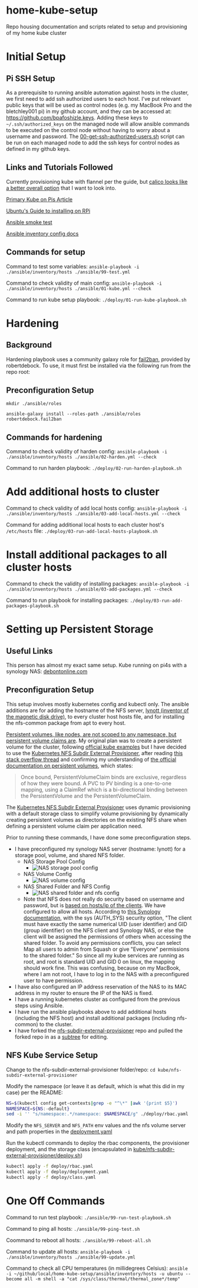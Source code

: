 # home-kube-setup
Repo housing documentation and scripts related to setup and provisioning of my home kube cluster

# Initial Setup

## Pi SSH Setup
As a prerequisite to running ansible automation against hosts in the cluster, we first need to add ssh authorized users to each host. I've put relevant public keys that will be used as control nodes (e.g. my MacBook Pro and the bletchley001 pi) in my github account, and they can be accessed at: https://github.com/bpafoshizle.keys. Adding these keys to `~/.ssh/authorized_keys` on the managed node will allow ansible commands to be executed on the control node without having to worry about a username and password. The [00-get-ssh-authorized-users.sh](deploy/00-get-ssh-authorized-users.sh) script can be run on each managed node to add the ssh keys for control nodes as defined in my github keys. 

## Links and Tutorials Followed

Currently provisioning kube with flannel per the guide, but [calico looks like a better overall option](https://rancher.com/blog/2019/2019-03-21-comparing-kubernetes-cni-providers-flannel-calico-canal-and-weave/) that I want to look into. 

[Primary Kube on Pis Article](https://opensource.com/article/20/6/kubernetes-raspberry-pi)

[Ubuntu's Guide to installing on RPi](https://ubuntu.com/tutorials/how-to-install-ubuntu-on-your-raspberry-pi#4-boot-ubuntu-server)

[Ansible smoke test](https://www.digitalocean.com/community/tutorials/how-to-install-and-configure-ansible-on-ubuntu-20-04)

[Ansible inventory config docs](https://docs.ansible.com/ansible/latest/user_guide/intro_inventory.html#id8)

## Commands for setup

Command to test some variables:
```ansible-playbook -i ./ansible/inventory/hosts ./ansible/99-test.yml```

Command to check validity of main config: 
```ansible-playbook -i ./ansible/inventory/hosts ./ansible/01-kube.yml --check```

Command to run kube setup playbook:
```./deploy/01-run-kube-playbook.sh```

# Hardening

## Background

Hardening playbook uses a community galaxy role for [fail2ban](https://github.com/robertdebock/ansible-role-fail2ban), provided by robertdebock. To use, it must first be installed via the following run from the repo root:

## Preconfiguration Setup

```mkdir ./ansible/roles```

```ansible-galaxy install --roles-path ./ansible/roles robertdebock.fail2ban```


## Commands for hardening

Command to check validity of harden config: 
```ansible-playbook -i ./ansible/inventory/hosts ./ansible/02-harden.yml --check```

Command to run harden playbook:
```./deploy/02-run-harden-playbook.sh```

# Add additional hosts to cluster

Command to check validity of add local hosts config:
```ansible-playbook -i ./ansible/inventory/hosts ./ansible/03-add-local-hosts.yml --check```

Command for adding additional local hosts to each cluster host's `/etc/hosts` file:
```./deploy/03-run-add-local-hosts-playbook.sh```

# Install additional packages to all cluster hosts

Command to check the validity of installing packages:
```ansible-playbook -i ./ansible/inventory/hosts ./ansible/03-add-packages.yml --check```

Command to run playbook for installing packages:
```./deploy/03-run-add-packages-playbook.sh```

# Setting up Persistent Storage

## Useful Links
This person has almost my exact same setup. Kube running on pi4s with a synology NAS: [debontonline.com](https://www.debontonline.com/p/kubernetes.html)

## Preconfiguration Setup 
This setup involves mostly kubernetes config and kubectl only. The ansible additions are for adding the hostname of the NFS server, [lynott (inventor of the magnetic disk drive)](https://www.invent.org/inductees/john-joseph-lynott), to every cluster host hosts file, and for installing the nfs-common package from apt to every host.

[Persistent volumes, like nodes, are not scoped to any namespace, but persistent volume claims are](https://stackoverflow.com/questions/32316178/does-kubernetes-pv-recognize-namespace-when-created-queried-with-kubectl). My original plan was to create a persistent volume for the cluster, following [official kube examples](https://github.com/kubernetes/examples/tree/master/staging/volumes/nfs) but I have decided to use the [Kubernetes NFS Subdir External Provisioner](https://github.com/kubernetes-sigs/nfs-subdir-external-provisioner), after reading [this stack overflow thread](https://stackoverflow.com/questions/44204223/kubernetes-nfs-persistent-volumes-multiple-claims-on-same-volume-claim-stuck) and confirming my understanding of [the official documentation on persistent volumes](https://kubernetes.io/docs/concepts/storage/persistent-volumes/), which states:

> Once bound, PersistentVolumeClaim binds are exclusive, regardless of how they were bound. A PVC to PV binding is a one-to-one mapping, using a ClaimRef which is a bi-directional binding between the PersistentVolume and the PersistentVolumeClaim.

The [Kubernetes NFS Subdir External Provisioner](https://github.com/kubernetes-sigs/nfs-subdir-external-provisioner) uses dynamic provisioning with a default storage class to simplify volume provisioning by dynamically creating persistent volumes as directories on the existing NFS share when defining a persistent volume claim per application need. 

Prior to running these commands, I have done some preconfiguration steps. 

- I have preconfigured my synology NAS server (hostname: lynott) for a storage pool, volume, and shared NFS folder. 
    - NAS Storage Pool Config
      - ![NAS storage pool config](documentation/images/synology-nas-storage-pool-config.png)
    - NAS Volume Config
      - ![NAS volume config](documentation/images/synology-nas-volume-config.png)
    - NAS Shared Folder and NFS Config
      - ![NAS shared folder and nfs config](documentation/images/synology-nase-shared-folder-nfs-config.png)
    - Note that NFS does not really do security based on username and password, but is [based on hosts/ip of the clients](https://unix.stackexchange.com/questions/341854/failed-to-pass-credentials-to-nfs-mount). We have configured to allow all hosts. According to [this Synology documentation](https://kb.synology.com/en-global/DSM/help/DSM/AdminCenter/file_share_privilege_nfs?version=7), with the sys (AUTH_SYS) security option, "The client must have exactly the same numerical UID (user identifier) and GID (group identifier) on the NFS client and Synology NAS, or else the client will be assigned the permissions of others when accessing the shared folder. To avoid any permissions conflicts, you can select Map all users to admin from Squash or give "Everyone" permissions to the shared folder." So since all my kube services are running as root, and root is standard UID and GID 0 on linux, the mapping should work fine. This was confusing, because on my MacBook, where I am not root, I have to log in to the NAS with a preconfigured user to have permission. 
- I have also configured an IP address reservation of the NAS to its MAC address in my router to ensure the IP of the NAS is fixed. 
- I have a running kubernetes cluster as configured from the previous steps using Ansible.
- I have run the ansible playbooks above to add additional hosts (including the NFS host) and install additional packages (including nfs-common) to the cluster.
- I have forked the [nfs-subdir-external-provisioner](https://github.com/bpafoshizle/nfs-subdir-external-provisioner) repo and pulled the forked repo in as a [subtree](https://www.atlassian.com/git/tutorials/git-subtree) for editing.

## NFS Kube Service Setup
Change to the nfs-subdir-external-provisioner folder/repo: 
```cd kube/nfs-subdir-external-provisioner```

Modify the namespace (or leave it as default, which is what this did in my case) per the README:

```bash
NS=$(kubectl config get-contexts|grep -e "^\*" |awk '{print $5}')
NAMESPACE=${NS:-default}
sed -i '' "s/namespace:.*/namespace: $NAMESPACE/g" ./deploy/rbac.yaml ./deploy/deployment.yaml
```

Modify the `NFS_SERVER` and `NFS_PATH` env values and the nfs volume server and path properties in the [deployment.yaml](kube/nfs-subdir-external-provisioner/deploy/deployment.yaml) 

Run the kubectl commands to deploy the rbac components, the provisioner deployment, and the storage class (encapsulated in [kube/nfs-subdir-external-provisioner/deploy.sh](kube/nfs-subdir-external-provisioner/deploy.sh))

```bash
kubectl apply -f deploy/rbac.yaml
kubectl apply -f deploy/deployment.yaml
kubectl apply -f deploy/class.yaml
```


# One Off Commands
Command to run test playbook:
```./ansible/99-run-test-playbook.sh```

Command to ping all hosts:
```./ansible/99-ping-test.sh```

Coommand to reboot all hosts:
```./ansible/99-reboot-all.sh```

Command to update all hosts:
```ansible-playbook -i ./ansible/inventory/hosts ./ansible/99-update.yml```

Command to check all CPU temperatures (in millidegrees Celsius):
```ansible -i ~/github/local/home-kube-setup/ansible/inventory/hosts -u ubuntu --become all -m shell -a "cat /sys/class/thermal/thermal_zone*/temp"```


